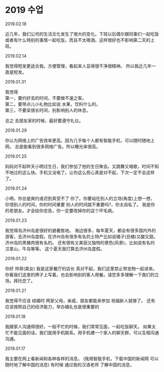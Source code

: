 
# 2019 수업
    
2019.02.18      

近几年，我们公司的生活文化发生了很大的变化。下班以后偶尔跟同事们一起吃饭或者有什么特别的事情一起吃饭，而且不太喝酒。这样很好也不影响第二天的上班。


2019.02.14     

我觉得短发更适合我。方便管理，看起来人显得很干净很精神。
所以我近几年一直是短发。


2019.01.31     

我觉得        
第一，要约好去的时间，不要做不速之客。    
第二，要带点儿小礼物比如说 水果，饮料什么的。    
第三，不要呆很长时间，别影响别人的休息。    
    
总之 去朋友家的时候，最好要遵守礼仪。    


2019.01.29

你认为网络上的广告效率更高。因为几乎每个人都有智能手机，可以随时随地上网。
总是能看到很多网络广告。所以曝光率很高。


2019.01.25

妈妈对不起昨天小明过生日，我们参加了他的生日聚会。又跳舞又唱歌，时间不知不地过的这么快。手机又没电了。让你这么担心真是对不起，下次一定不会这样了。


2019.01.24

小明，你总是爽约或迟到真受不了 你了。你要站在别人的立场(角度)上想一想，珍惜别人的时间，你的时间重要 别人的时间就不重要吗?，你太自私了。 我是你的老朋友。才会给你忠告，你一定要改掉你的这个坏毛病。


2019.01.23

我觉得岛济州岛是很好的避暑胜地。 海边很多，每年夏天，都会有很多国内外的游客，去济州岛度假。在济州岛有很多有名的土特产比如说橘子(丑橘)又酸又甜。济州岛的黑猪肉很有名的。 还有很有又美丽又独特的景色(风景)，比如说有名的汉拿山，牛岛等等。 这个夏天我打算去济州岛度假。


2019.01.22

你好 帅哥(美女) 我是这家餐厅的店长 真对不起，我们这里禁止带宠物一起进来。 你看我们这里的牌子上写着。也会影响别的客人用餐。请您多多理解一下我们的立场。拜托您了。


2019.01.21

我觉得不应该 结婚时 两家父母，亲戚，朋友都能来参加 祝福新人就够了。 还有应该按照自己的经济能力，举办婚礼也是很重要的


2019.01.18

我跟家人沟通得很好。一般不忙的时候，我们常常见面，一起吃饭聊天。 如果太忙不能见面的话，我们就用手机联系。用手机建一个家人的聊天群，可以互相沟通沟通。


2019.01.17

我主要在网上看新闻和各种各样的消息。 (我用智能手机，下载中国的新闻网 可以随时地了解中国的消息) 有时候 通过我的汉语老师 了解中国的消息。


